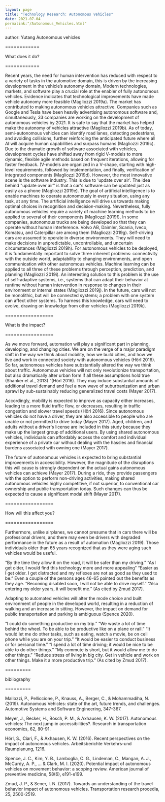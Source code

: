 ```yaml
---
layout: page
title: "Technology Research: Autonomous Vehicles"
date: 2021-07-04
permalink:"/Autonomous_Vehicles.html"
---
```

author: Yutang
Autonomous vehicles

============

What does it do?  

============

Recent years, the need for human intervention has reduced with respect to a variety of tasks in the automotive domain, this is driven by the increasing development in the vehicle’s autonomy domain, Modern technologies, markets, and software play a crucial role at the enabler of fully autonomous vehicles. Evidence indicates that technological improvements have made vehicle autonomy more feasible (Magliozzi 2019a). The market has contributed to making autonomous vehicles attractive. Companies such as Google and Tesla have been heavily advertising autonomous software and, simultaneously, 33 companies are working on the development of autonomous vehicles by 2021. It is safe to say that the market has helped make the autonomy of vehicles attractive (Magliozzi 2019b). As of today, semi-autonomous vehicles can identify road lanes, detecting pedestrians, and avoiding collisions, further reinforcing the anticipated future where all AI will acquire human capabilities and surpass humans (Magliozzi 2019c). Due to the dramatic growth of software associated with vehicles, development cycles have shifted away from rigid V-models to more dynamic, flexible agile methods based on frequent iterations, allowing for faster feedback. (V-models are organized in a V-shape, starting with high-level requirements, followed by implementation, and finally, verification of integrated components (Magliozzi 2019d). However, the most innovative scene is the software industry. This is due to 'update over air'. The idea behind "update over air" is that a car's software can be updated just as easily as a phone (Magliozzi 2019e). The goal of artificial intelligence is to enable machines to operate autonomously in every situation, using any task, at any time. The artificial intelligence will drive us towards making optimal choices in recognition and decision-making. Nevertheless, fully autonomous vehicles require a variety of machine learning methods to be applied to several of their components (Magliozzi 2019f). In some companies, autonomous trucks are being developed so that they can operate without human interference. Volvo AB, Daimler, Scania, Iveco, Komatsu, and Caterpillar are among them (Magliozzi 2019g). Self-driving cars are assumed to operate in diverse environments. They will need to make decisions in unpredictable, uncontrollable, and uncertain circumstances (Magliozzi 2019h). For autonomous vehicles to be deployed, it is fundamentally important to solve three inherent problems: connectivity with the outside world, adaptability to changing environments, and open communication with other autonomous vehicles. Machine learning can be applied to all three of these problems through perception, prediction, and planning (Magliozzi 2019i). An interesting solution to this problem is the use of self-adaptive systems, i.e., systems that can adapt their behavior at runtime without human intervention in response to changes in their environment or internal states (Magliozzi 2019j). In the future, cars will not be monolithic, but will be connected systems; a problem with one system can affect other systems. To harness this knowledge, cars will need to evolve, drawing on knowledge from other vehicles (Magliozzi 2019k).

=================

What is the impact?

=================

As we move forward, automation will play a significant part in planning, developing, and changing cities. We are on the verge of a major paradigm shift in the way we think about mobility, how we build cities, and how we live and work in connected society with autonomous vehicles (Hörl 2016). So far, autonomous vehicles have substantially altered the way we think about traffic. Autonomous vehicles will not only revolutionize transportation, but also dramatically alter urban form if all these assumptions hold true (Shanker et al., 2013) “(Hörl 2016). They may induce substantial amounts of additional travel demand and fuel a new wave of suburbanization and urban sprawl by sub-sustainably reducing generalized travel costs (Mayer 2017).  

Accordingly, mobility is expected to improve as capacity either increases, leading to a more fluid traffic flow, or decreases, resulting in traffic congestion and slower travel speeds (Hörl 2016). Since autonomous vehicles do not have a driver, they are also accessible to people who are unable or not permitted to drive today (Mayer 2017). Aged, children, and adults without a driver's license are included in this study because they make up the largest group of additional users. By using shared autonomous vehicles, individuals can affordably access the comfort and individual experience of a private car without dealing with the hassles and financial burdens associated with owning one (Mayer 2017).   

The future of autonomous vehicles is expected to bring substantial improvements in accessibility. However, the magnitude of the disruptions this will cause is strongly dependent on the actual gains autonomous vehicles can achieve (Mayer 2017). During a ride, they provide passengers with the option to perform non-driving activities, making shared autonomous vehicles highly competitive, if not superior, to conventional car ownership and public transportation today. Such changes can thus be expected to cause a significant modal shift (Mayer 2017).

=================

How will this affect you?

=================  

Furthermore, unlike airplanes, we cannot presume that in cars there will be professional drivers, and there may even be drivers with degraded performance in the future as a result of automation (Magliozzi 2019). Those individuals older than 65 years recognized that as they were aging such vehicles would be useful.

  “By the time they allow it on the road, it will be safer than my driving.” “As I get older, I would find this technology more and more appealing” “Easier as I get older. I get distracted and my reflexes are not as good as they used to be.” Even a couple of the persons ages 46-65 pointed out the benefits as they age. “Becoming disabled soon, I will not be able to drive myself.” “Also entering my older years, it will benefit me.” (As cited by Zmud 2017).  


Adapting to automated vehicles will alter the mode choice and built environment of people in the developed world, resulting in a reduction of walking and an increase in sitting. However, the impact on demand for public transportation and parking is ambiguous (Spence 2020).  


  “I could do something productive on my trip.” “We waste a lot of time behind the wheel. To be able to be productive like on a plane or rail.” “It would let me do other tasks, such as eating, watch a movie, be on cell phone while you are on your trip.” “It would be easier to conduct business or for personal time.” “I spend a lot of time driving; it would be nice to be able to do other things.” “My commute is short, but it would allow me to do other things.” “Reduce stress of living in big city. Get in vehicle and work on other things. Make it a more productive trip.” (As cited by Zmud 2017).  

=========

bibliography

=========

Mallozzi, P., Pelliccione, P., Knauss, A., Berger, C., & Mohammadiha, N. (2019). Autonomous Vehicles: state of the art, future trends, and challenges. Automotive Systems and Software Engineering, 347-367.

Meyer, J., Becker, H., Bösch, P. M., & Axhausen, K. W. (2017). Autonomous vehicles: The next jump in accessibilities?. Research in transportation economics, 62, 80-91.

Hörl, S., Ciari, F., & Axhausen, K. W. (2016). Recent perspectives on the impact of autonomous vehicles. Arbeitsberichte Verkehrs-und Raumplanung, 1216.

Spence, J. C., Kim, Y. B., Lamboglia, C. G., Lindeman, C., Mangan, A. J., McCurdy, A. P., ... & Clark, M. I. (2020). Potential impact of autonomous vehicles on movement behavior: a scoping review. American journal of preventive medicine, 58(6), e191-e199.

Zmud, J. P., & Sener, I. N. (2017). Towards an understanding of the travel behavior impact of autonomous vehicles. Transportation research procedia, 25, 2500-2519.

